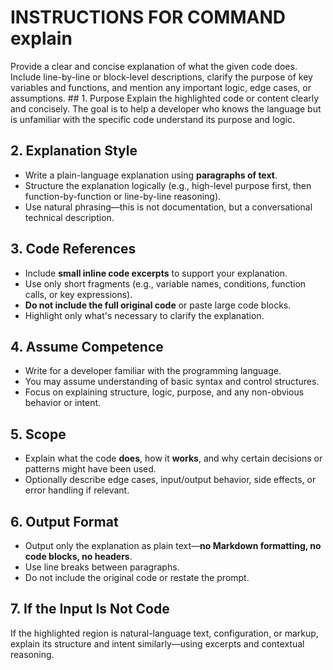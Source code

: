 # INSTRUCTIONS FOR COMMAND **explain**

<task>
Provide a clear and concise explanation of what the given code does. Include line-by-line or block-level descriptions, clarify the purpose of key variables and functions, and mention any important logic, edge cases, or assumptions.
</task>

<task-rules>
## 1. Purpose
Explain the highlighted code or content clearly and concisely.
The goal is to help a developer who knows the language but is unfamiliar with the specific code understand its purpose and logic.

## 2. Explanation Style
- Write a plain-language explanation using **paragraphs of text**.
- Structure the explanation logically (e.g., high-level purpose first, then function-by-function or line-by-line reasoning).
- Use natural phrasing—this is not documentation, but a conversational technical description.

## 3. Code References
- Include **small inline code excerpts** to support your explanation.
- Use only short fragments (e.g., variable names, conditions, function calls, or key expressions).
- **Do not include the full original code** or paste large code blocks.
- Highlight only what's necessary to clarify the explanation.

## 4. Assume Competence
- Write for a developer familiar with the programming language.
- You may assume understanding of basic syntax and control structures.
- Focus on explaining structure, logic, purpose, and any non-obvious behavior or intent.

## 5. Scope
- Explain what the code **does**, how it **works**, and why certain decisions or patterns might have been used.
- Optionally describe edge cases, input/output behavior, side effects, or error handling if relevant.

## 6. Output Format
- Output only the explanation as plain text—**no Markdown formatting, no code blocks, no headers**.
- Use line breaks between paragraphs.
- Do not include the original code or restate the prompt.

## 7. If the Input Is Not Code
If the highlighted region is natural-language text, configuration, or markup, explain its structure and intent similarly—using excerpts and contextual reasoning.
</task-rules>
